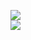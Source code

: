 [![](https://img.shields.io/badge/Made%20With-Github%20Spray-lightgrey.svg?style=for-the-badge&logo=github)](https://github.com/Annihil/github-spray#27036)  
[![](https://i.imgur.com/2DrTn0Z.gif)](https://github.com/Annihil/github-spray)